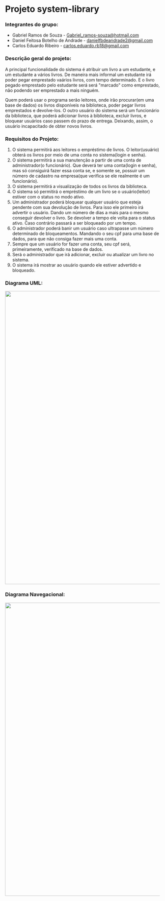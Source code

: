 # Projeto system-library

### Integrantes do grupo:

* Gabriel Ramos de Souza - Gabriel_ramos-souza@hotmail.com
* Daniel Feitosa Botelho de Andrade - danielfbdeandrade2@gmail.com
* Carlos Eduardo Ribeiro - carlos.eduardo.rb18@gmail.com

### Descrição geral do projeto:
A principal funcionalidade do sistema é atribuir um livro a um estudante, e um estudante a vários livros. De maneira mais informal um estudante irá poder pegar emprestado vaários livros, com tempo determinado. E o livro pegado emprestado pelo estudante será será "marcado" como emprestado, não podendo ser emprestado a mais ninguém.
 
 Quem poderá usar o programa serão leitores, onde irão procurar(em uma base de dados) os livros disponíveis na biblioteca, poder pegar livros emprestados e devolve-los. O outro usuário do sistema será um funcionário da biblioteca, que poderá adicionar livros à biblioteca, excluir livros, e bloquear usuários caso passem do prazo de entrega. Deixando, assim, o usuário incapacitado de obter novos livros.
 
 ### Requisitos do Projeto:
 
 1. O sistema permitirá aos leitores o empréstimo de livros. O leitor(usuário) obterá os livros por meio de uma conta no sistema(login e senha).
 2. O sistema permitirá a sua manutenção a partir de uma conta de administrador(o funcionário). Que deverá ter uma conta(login e senha), mas só consiguirá fazer essa conta se, e somente se, possuir um número de cadastro na empresa(que verifica se ele realmente é um funcionário).
 3. O sistema permitirá a visualização de todos os livros da biblioteca.
 4. O sistema só permitirá o empréstimo de um livro se o usuário(leitor) estiver com o status no modo ativo.
 5. Um administrador poderá bloquear qualquer usuário que esteja pendente com sua devolução de livros. Para isso ele primeiro irá advertir o usuário. Dando um número de dias a mais para o mesmo conseguir devolver o livro. Se devolver a tempo ele volta para o status ativo. Caso contrário passará a ser bloqueado por um tempo.
 6. O administrador poderá banir um usuário caso ultrapasse um número determinado de bloqueamentos. Mandando o seu cpf para uma base de dados, para que não consiga fazer mais uma conta.
 7. Sempre que um usuário for fazer uma conta, seu cpf será, primeiramente, verificado na base de dados.
 8. Será o administrador que irá adicionar, excluir ou atualizar um livro no sistema.
 9. O sistema irá mostrar ao usuário quando ele estiver advertido e bloqueado.

### Diagrama UML:
<p align="left"> 
 <img width="950" src="https://user-images.githubusercontent.com/118121309/227179622-defe51ad-d526-461e-b929-9df2e567fe52.png"
</p>
 
### Diagrama Navegacional:
<p align="left"> 
 <img width="950" src="https://user-images.githubusercontent.com/118121309/227180702-8a010ea5-4f3c-498a-a6d1-d886e8b2679f.png"
</p>


